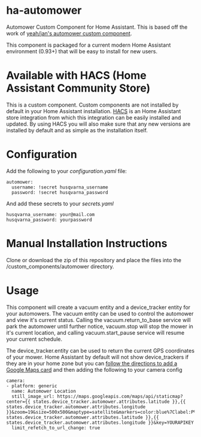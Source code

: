 # ha-automower
Automower Custom Component for Home Assistant. This is based off the work of [yeah/jan's automower custom component](
https://github.com/yeah/home-assistant).

This component is packaged for a current modern Home Assistant environment (0.93+) that will be easy to install for new users. 


# Available with HACS (Home Assistant Community Store)
This is a custom component. Custom components are not installed by default in your Home Assistant installation. [HACS](https://github.com/custom-components/hacs) is an Home Assistant store integration from which this integration can be easily installed and updated. By using HACS you will also make sure that any new versions are installed by default and as simple as the installation itself.

# Configuration
Add the following to your *configuration.yaml* file:

    automower:
      username: !secret husqvarna_username
      password: !secret husqvarna_password

And add these secrets to your *secrets.yaml*

    husqvarna_username: your@mail.com
    husqvarna_password: yourpassword

# Manual Installation Instructions
Clone or download the zip of this repository and place the files into the <ha-config>/custom_components/automower directory. 

# Usage
This component will create a vacuum entity and a device_tracker entity for your automowers. The vacuum entity can be used to control the automower and view it's current status. Calling the vacuum.return_to_base service will park the automower until further notice, vacuum.stop will stop the mower in it's current location, and calling vacuum.start_pause service will resume your current schedule. 

The device_tracker.entity can be used to return the current GPS coordinates of your mower. Home Assistant by default will not show device_trackers if they are in your home zone but you can [follow the directions to add a Google Maps card](https://web.archive.org/web/20201127065354/https://www.home-assistant.io/cookbook/google_maps_card/) and then adding the following to your camera config

    camera:
    - platform: generic
      name: Automower Location
      still_image_url: https://maps.googleapis.com/maps/api/staticmap?center={{ states.device_tracker.automower.attributes.latitude }},{{ states.device_tracker.automower.attributes.longitude }}&zoom=19&size=500x500&maptype=satellite&markers=color:blue%7Clabel:P%7C{{ states.device_tracker.automower.attributes.latitude }},{{ states.device_tracker.automower.attributes.longitude }}&key=YOURAPIKEY
      limit_refetch_to_url_change: true
